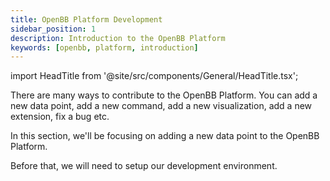 ```yaml
---
title: OpenBB Platform Development
sidebar_position: 1
description: Introduction to the OpenBB Platform
keywords: [openbb, platform, introduction]
---
```


import HeadTitle from '@site/src/components/General/HeadTitle.tsx';

<HeadTitle title="OpenBB Platform Development - Platform | OpenBB Docs" />

There are many ways to contribute to the OpenBB Platform. You can add a new data point, add a new command, add a new visualization, add a new extension, fix a bug etc.

In this section, we'll be focusing on adding a new data point to the OpenBB Platform.

Before that, we will need to setup our development environment.
